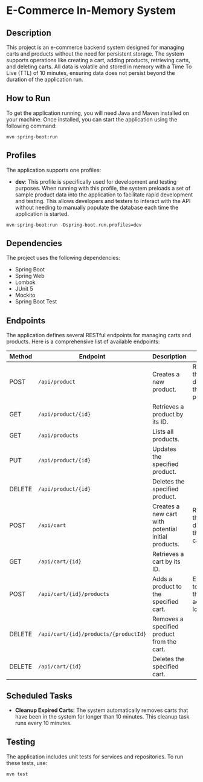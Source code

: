 # E-Commerce In-Memory System

## Description

This project is an e-commerce backend system designed for managing carts and products without the need for persistent
storage. The system supports operations like creating a cart, adding products, retrieving carts, and deleting carts. All
data is volatile and stored in memory with a Time To Live (TTL) of 10 minutes, ensuring data does not persist beyond the
duration of the application run.

## How to Run

To get the application running, you will need Java and Maven installed on your machine. Once installed, you can start
the application using the following command:

`mvn spring-boot:run`

## Profiles

The application supports one profiles:
- **dev**: This profile is specifically used for development and testing purposes. When running with this profile, the system preloads a set of sample product data into the application to facilitate rapid development and testing. This allows developers and testers to interact with the API without needing to manually populate the database each time the application is started.

`mvn spring-boot:run -Dspring-boot.run.profiles=dev`

## Dependencies

The project uses the following dependencies:

- Spring Boot
- Spring Web
- Lombok
- JUnit 5
- Mockito
- Spring Boot Test

## Endpoints

The application defines several RESTful endpoints for managing carts and products. Here is a comprehensive list of
available endpoints:

| Method | Endpoint                              | Description                                         | Notes                                            |
|--------|---------------------------------------|-----------------------------------------------------|--------------------------------------------------|
| POST   | `/api/product`                        | Creates a new product.                              | Returns the details of the new product.          |
| GET    | `/api/product/{id}`                   | Retrieves a product by its ID.                      |                                                  |
| GET    | `/api/products`                       | Lists all products.                                 |                                                  |
| PUT    | `/api/product/{id}`                   | Updates the specified product.                      |                                                  |
| DELETE | `/api/product/{id}`                   | Deletes the specified product.                      |                                                  |
| POST   | `/api/cart`                           | Creates a new cart with potential initial products. | Returns the details of the new cart.             |
| GET    | `/api/cart/{id}`                      | Retrieves a cart by its ID.                         |                                                  |
| POST   | `/api/cart/{id}/products`             | Adds a product to the specified cart.               | Expected to handle the addition logic.           |
| DELETE | `/api/cart/{id}/products/{productId}` | Removes a specified product from the cart.          |                                                  |
| DELETE | `/api/cart/{id}`                      | Deletes the specified cart.                         |                                                  |


## Scheduled Tasks

- **Cleanup Expired Carts:** The system automatically removes carts that have been in the system for longer than 10
  minutes. This cleanup task runs every 10 minutes.

## Testing

The application includes unit tests for services and repositories. To run these tests, use:

`mvn test`
